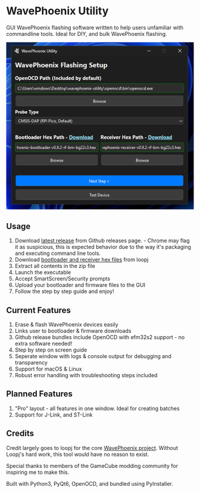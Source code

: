 # WavePhoenix Utility

GUI WavePhoenix flashing software written to help users unfamiliar with commandline tools. Ideal for DIY, and bulk WavePhoenix flashing.

![Step 1 Screenshot](/resources/step1screenshot.png "Step 1 Screenshot")

## Usage
1. Download [latest release](https://github.com/SL9M/wavephoenix-utility/releases/latest)
 from Github releases page. - Chrome may flag it as suspicious, this is expected behavior due to the way it's packaging and executing command line tools.
2. Download [bootloader and receiver hex files](https://github.com/loopj/wavephoenix/releases/latest) from loopj 
3. Extract all contents in the zip file
4. Launch the executable
5. Accept SmartScreen/Security prompts
6. Upload your bootloader and firmware files to the GUI
7. Follow the step by step guide and enjoy!

## Current Features
1. Erase & flash WavePhoenix devices easily
2. Links user to bootloader & firmware downloads
3. Github release bundles include OpenOCD with efm32s2 support - no extra software needed!
4. Step by step on screen guide
5. Seperate window with logs & console output for debugging and transparency
6. Support for macOS & Linux
7. Robust error handling with troubleshooting steps included

## Planned Features
1. "Pro" layout - all features in one window. Ideal for creating batches
5. Support for J-Link, and ST-Link

## Credits
Credit largely goes to loopj for the core [WavePhoenix project](https://github.com/loopj/wavephoenix/tree/main/hardware/mini-receiver). Without Loopj's hard work, this tool would have no reason to exist.

Special thanks to members of the GameCube modding community for inspiring me to make this.

Built with Python3, PyQt6, OpenOCD, and bundled using PyInstaller.
